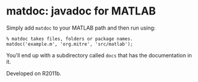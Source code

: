 # matdoc: javadoc for MATLAB

Simply add `matdoc` to your MATLAB path and then run using:

```
% matdoc takes files, folders or package names.
matdoc('example.m', 'org.mitre', 'src/matlab');
```

You'll end up with a subdirectory called `docs` that has the documentation
in it.

Developed on R2011b.

